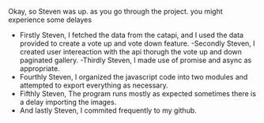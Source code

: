 Okay, so Steven was up. as you go through the project. you might experience some delayes 
- Firstly Steven, I fetched the data from the catapi, and I used the data provided to create a vote up and vote down feature. 
-Secondly Steven, I created user intereaction with the api thorugh the vote up and down paginated gallery. 
-Thirdly Steven, I made use of promise and async as appropriate.
- Fourthly Steven, I organized the javascript code into two modules and attempted to export everything as necessary. 
- Fifthly Steven, The program runs mostly as expected sometimes there is a delay importing the images. 
- And lastly Steven, I commited frequently to my github. 